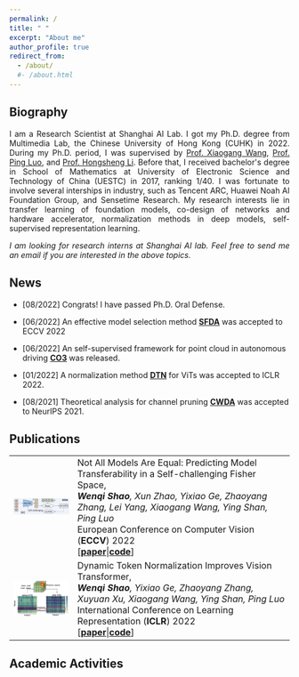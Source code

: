 ```yaml
---
permalink: /
title: " "
excerpt: "About me"
author_profile: true
redirect_from: 
  - /about/
  #- /about.html
---
```




<h2>
  Biography 
</h2>

<p align = "justify"> 
I am a Research Scientist at Shanghai AI Lab. I got my Ph.D. degree from Multimedia Lab, the Chinese University of Hong Kong (CUHK) in 2022. During my Ph.D. period, I was supervised by <a href="https://www.ee.cuhk.edu.hk/~xgwang/">Prof. Xiaogang Wang</a>, <a href="http://luoping.me/">Prof. Ping Luo</a>, and <a href="https://www.ee.cuhk.edu.hk/~hsli/">Prof. Hongsheng Li</a>. Before that, I received bachelor's degree in School of Mathematics at University of Electronic Science and Technology of China (UESTC) in 2017, ranking 1/40. I was fortunate to involve several interships in industry, such as Tencent ARC, Huawei Noah AI Foundation Group, and Sensetime Research. My research interests lie in transfer learning of foundation models, co-design of networks and hardware accelerator, normalization methods in deep models, self-supervised representation learning. 
</p>

<p align = "justify"> 
<i> I am looking for research interns at Shanghai AI lab. Feel free to send me an email if you are interested in the above topics. </i>
</p>

<!-- News
======
[06/2022] SFDA was accepted by ECCV 2022.
-->

<h2>
  News 
</h2>
<ul>
  <li>
    <p> [08/2022] Congrats! I have passed Ph.D. Oral Defense.
    </p>
  </li>

  <li>
    <p> [06/2022] An effective model selection method <a href="https://arxiv.org/abs/2207.03036"> <b>SFDA</b></a> was accepted to ECCV 2022
    </p>
  </li>

  <li>
    <p> [06/2022] An self-supervised framework for point cloud in autonomous driving <a href="https://arxiv.org/abs/2206.04028"> <b>CO3</b></a> was released.
    </p>
  </li>

  <li>
    <p> [01/2022] A normalization method <a href="https://arxiv.org/abs/2112.02624"> <b>DTN</b></a> for ViTs was accepted to ICLR 2022.
    </p>
  </li>

  <li>
    <p> [08/2021] Theoretical analysis for channel pruning <a href="https://proceedings.neurips.cc/paper/2021/hash/87ae6fb631f7c8a627e8e28785d9992d-Abstract.html"> <b>CWDA</b></a> was accepted to NeurIPS 2021.
    </p>
  </li>

</ul>

<h2> Publications</h2>

<table id="tbPublications" width="100%">
	<tbody>
	<tr>
	<td><center><img width="250" src="./_pages/pic/paper/SFDA.jpg"></center></td>
	 <td>
		<font size="3">Not All Models Are Equal: Predicting Model Transferability in a Self-challenging Fisher Space,
		<br>
    <i><b>Wenqi Shao</b>, Xun Zhao, Yixiao Ge, Zhaoyang Zhang, Lei Yang, Xiaogang Wang, Ying Shan, Ping Luo</i>
		<br>
		European Conference on Computer Vision (<b>ECCV</b>) 2022
		<br>
			[<a href='https://arxiv.org/abs/2207.03036' target="_blank"><b>paper</b></a>|<a href='https://github.com/TencentARC/SFDA' target="_blank"><b>code</b></a>]
	 

  <tr>
	<td><center><img width="250" src="./_pages/pic/paper/DTN.jpg"></center></td>
	 <td>
		<font size="3">Dynamic Token Normalization Improves Vision Transformer,
		<br>
    <i><b>Wenqi Shao</b>, Yixiao Ge, Zhaoyang Zhang, Xuyuan Xu, Xiaogang Wang, Ying Shan, Ping Luo</i>
		<br>
		International Conference on Learning Representation (<b>ICLR</b>) 2022
		<br>
			[<a href='https://arxiv.org/abs/2112.02624' target="_blank"><b>paper</b></a>|<a href='https://github.com/TencentARC/DTN' target="_blank"><b>code</b></a>]
    </td>
  </tbody>
</table>

<h2><font> Academic Activities </font></h2>
